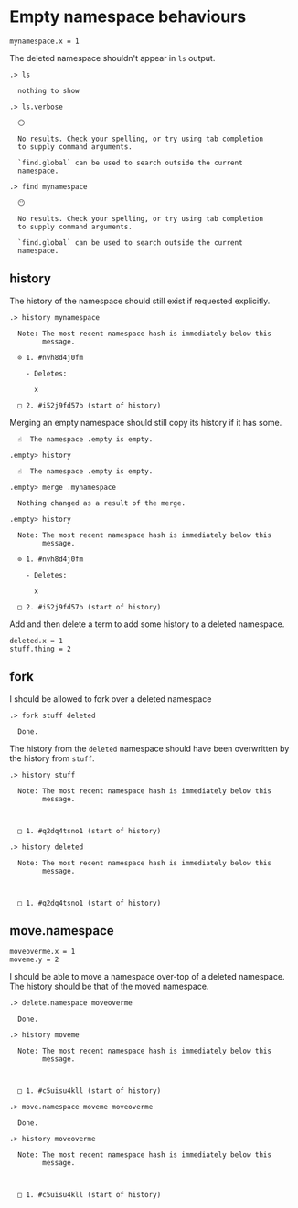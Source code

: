 # Empty namespace behaviours

```unison
mynamespace.x = 1
```

The deleted namespace shouldn't appear in `ls` output.
```ucm
.> ls

  nothing to show

```
```ucm
.> ls.verbose

  😶
  
  No results. Check your spelling, or try using tab completion
  to supply command arguments.
  
  `find.global` can be used to search outside the current
  namespace.

```
```ucm
.> find mynamespace

  😶
  
  No results. Check your spelling, or try using tab completion
  to supply command arguments.
  
  `find.global` can be used to search outside the current
  namespace.

```
## history

The history of the namespace should still exist if requested explicitly.

```ucm
.> history mynamespace

  Note: The most recent namespace hash is immediately below this
        message.
  
  ⊙ 1. #nvh8d4j0fm
  
    - Deletes:
    
      x
  
  □ 2. #i52j9fd57b (start of history)

```
Merging an empty namespace should still copy its history if it has some.

```ucm
  ☝️  The namespace .empty is empty.

.empty> history

  ☝️  The namespace .empty is empty.

.empty> merge .mynamespace

  Nothing changed as a result of the merge.

.empty> history

  Note: The most recent namespace hash is immediately below this
        message.
  
  ⊙ 1. #nvh8d4j0fm
  
    - Deletes:
    
      x
  
  □ 2. #i52j9fd57b (start of history)

```
Add and then delete a term to add some history to a deleted namespace.

```unison
deleted.x = 1
stuff.thing = 2
```

## fork

I should be allowed to fork over a deleted namespace

```ucm
.> fork stuff deleted

  Done.

```
The history from the `deleted` namespace should have been overwritten by the history from `stuff`.

```ucm
.> history stuff

  Note: The most recent namespace hash is immediately below this
        message.
  
  
  
  □ 1. #q2dq4tsno1 (start of history)

.> history deleted

  Note: The most recent namespace hash is immediately below this
        message.
  
  
  
  □ 1. #q2dq4tsno1 (start of history)

```
## move.namespace

```unison
moveoverme.x = 1
moveme.y = 2
```

I should be able to move a namespace over-top of a deleted namespace.
The history should be that of the moved namespace.

```ucm
.> delete.namespace moveoverme

  Done.

.> history moveme

  Note: The most recent namespace hash is immediately below this
        message.
  
  
  
  □ 1. #c5uisu4kll (start of history)

.> move.namespace moveme moveoverme

  Done.

.> history moveoverme

  Note: The most recent namespace hash is immediately below this
        message.
  
  
  
  □ 1. #c5uisu4kll (start of history)

```
